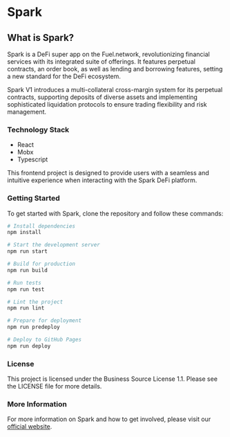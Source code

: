 # Spark

## What is Spark?

Spark is a DeFi super app on the Fuel.network, revolutionizing financial services with its integrated suite of
offerings. It features perpetual contracts, an order book, as well as lending and borrowing features, setting a new
standard for the DeFi ecosystem.

Spark V1 introduces a multi-collateral cross-margin system for its perpetual contracts, supporting deposits of diverse
assets and implementing sophisticated liquidation protocols to ensure trading flexibility and risk management.

### Technology Stack

- React
- Mobx
- Typescript

This frontend project is designed to provide users with a seamless and intuitive experience when interacting with the
Spark DeFi platform.

### Getting Started

To get started with Spark, clone the repository and follow these commands:

```bash
# Install dependencies
npm install

# Start the development server
npm run start

# Build for production
npm run build

# Run tests
npm run test

# Lint the project
npm run lint

# Prepare for deployment
npm run predeploy

# Deploy to GitHub Pages
npm run deploy
```

### License

This project is licensed under the Business Source License 1.1. Please see the LICENSE file for more details.

### More Information

For more information on Spark and how to get involved, please visit our [official website](https://docs.sprk.fi/).


